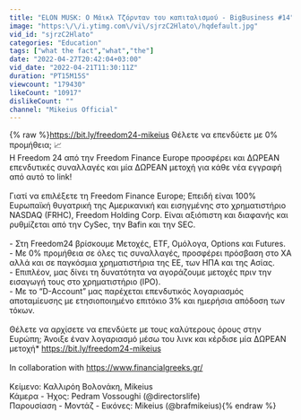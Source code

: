 ```yaml
---
title: "ELON MUSK: Ο Μάικλ Τζόρνταν του καπιταλισμού - BigBusiness #14"
image: "https:\/\/i.ytimg.com\/vi\/sjrzC2Hlato\/hqdefault.jpg"
vid_id: "sjrzC2Hlato"
categories: "Education"
tags: ["what the fact","what","the"]
date: "2022-04-27T20:42:04+03:00"
vid_date: "2022-04-21T11:30:11Z"
duration: "PT15M15S"
viewcount: "179430"
likeCount: "10917"
dislikeCount: ""
channel: "Mikeius Official"
---
```

{% raw %}<a rel="nofollow" target="blank" href="https://bit.ly/freedom24-mikeius">https://bit.ly/freedom24-mikeius</a> Θέλετε να επενδύετε με 0% προμήθεια; 📈<br />Η Freedom 24 από την Freedom Finance Europe προσφέρει και ΔΩΡΕΑΝ επενδυτικές συναλλαγές και μία ΔΩΡΕΑΝ μετοχή για κάθε νέα εγγραφή από αυτό το link!<br /><br />Γιατί να επιλέξετε τη Freedom Finance Europe; Επειδή είναι 100% Ευρωπαϊκή θυγατρική της Αμερικανική και εισηγμένης στο χρηματιστήριο NASDAQ (FRHC), Freedom Holding Corp. Είναι αξιόπιστη και διαφανής και ρυθμίζεται από την CySec, την Bafin και την SEC.<br /><br />- Στη Freedom24 βρίσκουμε Μετοχές, ETF, Ομόλογα, Options και Futures.<br />- Με 0% προμήθεια σε όλες τις συναλλαγές, προσφέρει πρόσβαση στο ΧΑ αλλά και σε παγκόσμια χρηματιστήρια της ΕΕ, των ΗΠΑ και της Ασίας.<br />- Επιπλέον, μας δίνει τη δυνατότητα να αγοράζουμε μετοχές πριν την εισαγωγή τους στο χρηματιστήριο (IPO).<br />- Με το “D-Account” μας παρέχεται επενδυτικός λογαριασμός αποταμίευσης με ετησιοποιημένο επιτόκιο 3% και ημερήσια απόδοση των τόκων.<br /><br />Θέλετε να αρχίσετε να επενδύετε με τους καλύτερους όρους στην Ευρώπη; Άνοιξε έναν λογαριασμό μέσω του λινκ και κέρδισε μία ΔΩΡΕΑΝ μετοχή* <a rel="nofollow" target="blank" href="https://bit.ly/freedom24-mikeius">https://bit.ly/freedom24-mikeius</a><br /><br />In collaboration with <a rel="nofollow" target="blank" href="https://www.financialgreeks.gr/">https://www.financialgreeks.gr/</a><br /><br />Κείμενο: Καλλιρόη Βολονάκη, Mikeius<br />Κάμερα - Ήχος: Pedram Vossoughi (@directorslife)<br />Παρουσίαση - Μοντάζ - Εικόνες: Mikeius (@brafmikeius){% endraw %}
